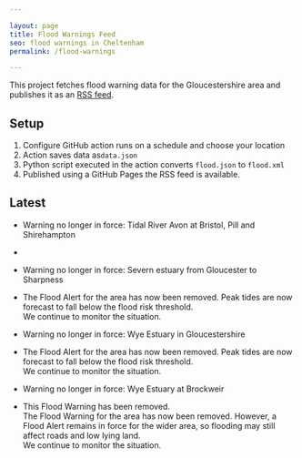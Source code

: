 ```yaml
---

layout: page
title: Flood Warnings Feed
seo: flood warnings in Cheltenham
permalink: /flood-warnings

---
```


This project fetches flood warning data for the Gloucestershire area and publishes it as an [RSS feed](/flood.xml).

## Setup

1. Configure GitHub action runs on a schedule and choose your location
2. Action saves data as`data.json`
3. Python script executed in the action converts `flood.json` to `flood.xml`
4. Published using a GitHub Pages the RSS feed is available.

## Latest

<!-- flood_marker starts -->
- Warning no longer in force: Tidal River Avon at Bristol, Pill and Shirehampton
-  
- Warning no longer in force: Severn estuary from Gloucester to Sharpness
-  The Flood Alert for the area has now been removed.  Peak tides are now forecast to fall below the flood risk threshold.  
We continue to monitor the situation.

- Warning no longer in force: Wye Estuary in Gloucestershire
-  The Flood Alert for the area has now been removed.  Peak tides are now forecast to fall below the flood risk threshold.  
We continue to monitor the situation.

- Warning no longer in force: Wye Estuary at Brockweir
-  This Flood Warning has been removed.  
The Flood Warning for the area has now been removed.  However, a Flood Alert remains in force for the wider area, so flooding may still affect roads and low lying land.  
We continue to monitor the situation.


<!-- flood_marker ends -->